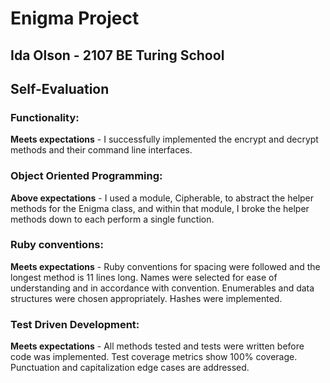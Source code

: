 # Enigma Project
## Ida Olson - 2107 BE Turing School
## Self-Evaluation

### Functionality:
**Meets expectations** - I successfully implemented the encrypt and decrypt methods and their command line interfaces.

### Object Oriented Programming:
**Above expectations** - I used a module, Cipherable, to abstract the helper methods for the Enigma class, and within that module, I broke the helper methods down to each perform a single function.

### Ruby conventions:
**Meets expectations** - Ruby conventions for spacing were followed and the longest method is 11 lines long. Names were selected for ease of understanding and in accordance with convention. Enumerables and data structures were chosen appropriately. Hashes were implemented.

### Test Driven Development:
**Meets expectations** - All methods tested and tests were written before code was implemented. Test coverage metrics show 100% coverage. Punctuation and capitalization edge cases are addressed.
